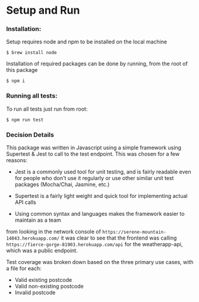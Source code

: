 # Setup and Run

### Installation:
Setup requires node and npm to be installed on the local machine

```
$ brew install node
```

Installation of required packages can be done by running, from the root of this package

```
$ npm i
```

### Running all tests:

To run all tests just run from root:

```
$ npm run test
```

### Decision Details

This package was written in Javascript using a simple framework using Supertest & Jest to call to the test endpoint. This was chosen for a few reasons:

- Jest is a commonly used tool for unit testing, and is fairly readable even for people who don't use it regularly or use other similar unit test packages (Mocha/Chai, Jasmine, etc.)

- Supertest is a fairly light weight and quick tool for implementing actual API calls

- Using common syntax and languages makes the framework easier to maintain as a team

from looking in the network console of `https://serene-mountain-14043.herokuapp.com/` it was clear to see that the frontend was calling `https://fierce-gorge-81903.herokuapp.com/api` for the weatherapp-api, which was a public endpoint.

Test coverage was broken down based on the three primary use cases, with a file for each:
* Valid existing postcode
* Valid non-existing postcode
* Invalid postcode